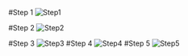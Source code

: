 #Step 1
![Step1](http://i.imgur.com/vkh6Q2Q.png)


#Step 2
![Step2](http://i.imgur.com/Tb3raWe.png)

#Step 3
![Step3](http://i.imgur.com/Or6LS6f.png)
#Step 4
![Step4](http://i.imgur.com/3F3ufWH.png)
#Step 5
![Step5](http://i.imgur.com/Z3j4FBj.png)


